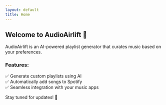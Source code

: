```yaml
---
layout: default
title: Home
---
```


## Welcome to AudioAirlift 🎵
AudioAirlift is an AI-powered playlist generator that curates music based on your preferences.

### Features:
✅ Generate custom playlists using AI  
✅ Automatically add songs to Spotify  
✅ Seamless integration with your music apps  

Stay tuned for updates! 🚀